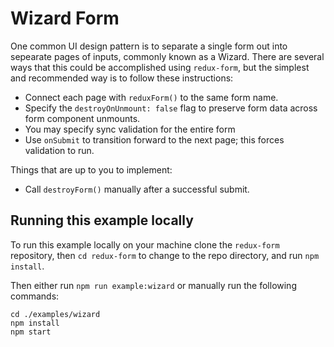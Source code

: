 # Wizard Form

One common UI design pattern is to separate a single form out into sepearate pages of inputs,
commonly known as a Wizard. There are several ways that this could be accomplished using
`redux-form`, but the simplest and recommended way is to follow these instructions:

* Connect each page with `reduxForm()` to the same form name.
* Specify the `destroyOnUnmount: false` flag to preserve form data across form component unmounts.
* You may specify sync validation for the entire form
* Use `onSubmit` to transition forward to the next page; this forces validation to run.

Things that are up to you to implement:

* Call `destroyForm()` manually after a successful submit.

## Running this example locally

To run this example locally on your machine clone the `redux-form` repository,
then `cd redux-form` to change to the repo directory, and run `npm install`.

Then either run `npm run example:wizard` or manually run the
following commands:
```
cd ./examples/wizard
npm install
npm start
```

